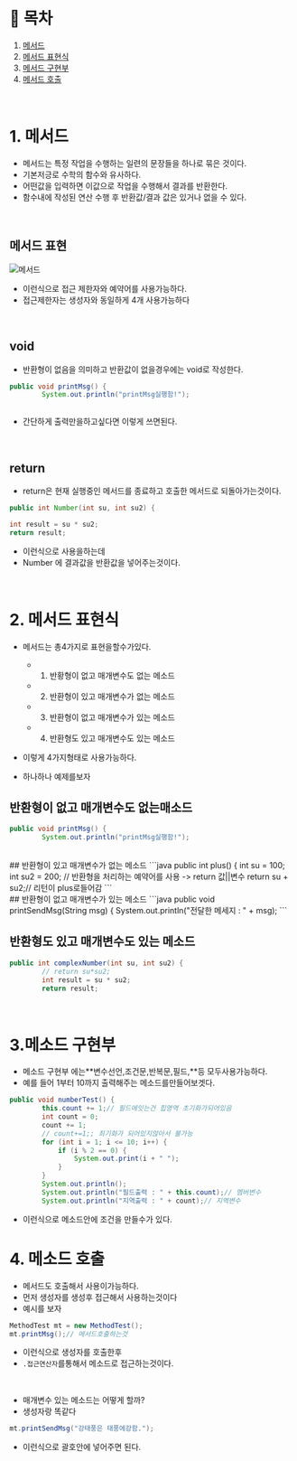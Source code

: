 # 🔖 목차
1. [메서드](#1-메서드)<br/>
2. [메서드 표현식](#2-메서드-표현식)<br/>
3. [메서드 구현부](#3-메서드-구현부)<br/>
4. [메서드 호출](#4-메서드-호출)<br/>




<br/>


# 1. 메서드
- 메서드는 특정 작업을 수행하는 일련의 문장들을 하나로 묶은 것이다.
- 기본저긍로 수학의 함수와 유사하다.
- 어떤값을 입력하면 이값으로 작업을 수행해서 결과를 반환한다.
- 함수내에 작성된 연산 수행 후 반환값/결과 값은 있거나 없을 수 있다.

<br/>

## 메서드 표현
![메서드](https://user-images.githubusercontent.com/126074577/226154868-e826cadd-45ef-49e3-803e-4a20c9979783.png)

- 이런식으로 접근 제한자와 예약어를 사용가능하다.
- 접근제한자는 생성자와 동일하게 4개 사용가능하다 

<br/>

## void
- 반환형이 없음을 의미하고 반환값이 없을경우에는 void로 작성한다.

```java
public void printMsg() {
		System.out.println("printMsg실행함!");
    
```
- 간단하게 출력만을하고싶다면 이렇게 쓰면된다.

<br/>


## return

- return은 현재 실행중인 메서드를 종료하고 호출한 메서드로 되돌아가는것이다.
```java
public int Number(int su, int su2) {

int result = su * su2;
return result;
```
- 이런식으로 사용을하는데
- Number 에 결과값을 반환값을 넣어주는것이다.



<br/>

# 2. 메서드 표현식
- 메서드는 총4가지로 표현을할수가있다.

  - 1. 반황형이 없고 매개변수도 없는 메소드
  - 2. 반환형이 있고 매개변수가 없는 메소드
  - 3. 반환형이 없고 매개변수가 있는 메소드
  - 4. 반환형도 있고 매개변수도 있는 메소드

- 이렇게 4가지형태로 사용가능하다.
- 하나하나 예제를보자

## 반환형이 없고 매개변수도 없는매소드

```java
public void printMsg() {
		System.out.println("printMsg실행함!");
```
<br/>
## 반환형이 있고 매개변수가 없는 메소드
```java
public int plus() {
		int su = 100;
		int su2 = 200;
		// 반환형을 처리하는 예약어를 사용 -> return 값||변수
		return su + su2;// 리턴이 plus로들어감
```
<br/>
## 반환형이 없고 매개변수가 있는 메소드
```java
public void printSendMsg(String msg) {
		System.out.println("전달한 메세지 : " + msg);
```
<br/>

## 반환형도 있고 매개변수도 있는 메소드

```java
public int complexNumber(int su, int su2) {
		// return su*su2;
		int result = su * su2;
		return result;
```
<br/>


# 3.메소드 구현부

- 메소드 구현부 에는**변수선언,조건문,반복문,필드,**등 모두사용가능하다.
- 예를 들어 1부터 10까지 출력해주는 메소드를만들어보겟다.

```java
public void numberTest() {
		this.count += 1;// 필드에잇는건 힙영역 초기화가되어있음
		int count = 0;
		count += 1;
		// count+=1;; 최기화가 되어있지않아서 불가능
		for (int i = 1; i <= 10; i++) {
			if (i % 2 == 0) {
				System.out.print(i + " ");
			}
		}
		System.out.println();
		System.out.println("필드출력 : " + this.count);// 멤버변수
		System.out.println("지역출력 : " + count);// 지역변수
```
- 이런식으로 메소드안에 조건을 만들수가 있다.


# 4. 메소드 호출
- 메서드도 호출해서 사용이가능하다.
- 먼저 생성자를 생성후 접근해서 사용하는것이다
- 예시를 보자

```java
MethodTest mt = new MethodTest();
mt.printMsg();// 메서드호출하는것

```
- 이런식으로 생성자를 호출한후
- <code>.접근연산자</code>를통해서 메소드로 접근하는것이다.
<br/>

- 매개변수 있는 메소드는 어떻게 할까?
- 생성자랑 똑같다

```java
mt.printSendMsg("강태풍은 태풍에강함.");
```
- 이런식으로 괄호안에 넣어주면 된다.

<br/>






